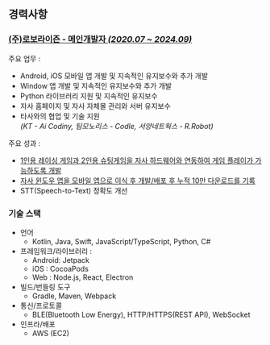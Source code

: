 
## 경력사항
### [(주)로보라이즌 - 메인개발자 *(2020.07 ~ 2024.09)*](./experience/roborisen/roborisen.md)

주요 업무 :
- Android, iOS 모바일 앱 개발 및 지속적인 유지보수와 추가 개발
- Window 앱 개발 및 지속적인 유지보수와 추가 개발
- Python 라이브러리 지원 및 지속적인 유지보수
- 자사 홈페이지 및 자사 자체몰 관리와 서버 유지보수
- 타사와의 협업 및 기술 지원  
     *(KT - Ai Codiny, 팀모노리스 - Codle, 서양네트웍스 - R.Robot)*

주요 성과 :
- [1인용 레이싱 게임과 2인용 슈팅게임을 자사 하드웨어와 연동하여 게임 플레이가 가능하도록 개발](./experience/roborisen/roborisen.md#1-pingpong-play-android)
- [자사 윈도우 앱을 모바일 앱으로 이식 후 개발/배포 후 누적 10만 다운로드를 기록](./experience/roborisen/roborisen.md#2-pingpong-scratch-android)
- STT(Speech-to-Text) 정확도 개선

### 기술 스택
- 언어
  - Kotlin, Java, Swift, JavaScript/TypeScript, Python, C#
- 프레임워크/라이브러리 : 
  - Android: Jetpack
  - iOS : CocoaPods
  - Web : Node.js, React, Electron
- 빌드/번들링 도구
  - Gradle, Maven, Webpack
- 통신/프로토콜
  - BLE(Bluetooth Low Energy), HTTP/HTTPS(REST API), WebSocket
- 인프라/배포
  - AWS (EC2)